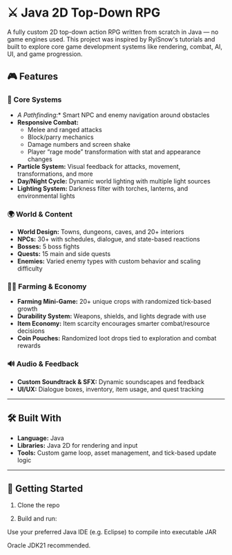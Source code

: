 # ⚔️ Java 2D Top-Down RPG

A fully custom 2D top-down action RPG written from scratch in Java — no game engines used. This project was inspired by RyiSnow's tutorials and built to explore core game development systems like rendering, combat, AI, UI, and game progression.

## 🎮 Features

### 🧠 Core Systems
- **A* Pathfinding:** Smart NPC and enemy navigation around obstacles
- **Responsive Combat:** 
  - Melee and ranged attacks
  - Block/parry mechanics
  - Damage numbers and screen shake
  - Player “rage mode” transformation with stat and appearance changes
- **Particle System:** Visual feedback for attacks, movement, transformations, and more
- **Day/Night Cycle:** Dynamic world lighting with multiple light sources
- **Lighting System:** Darkness filter with torches, lanterns, and environmental lights

### 🌍 World & Content
- **World Design:** Towns, dungeons, caves, and 20+ interiors
- **NPCs:** 30+ with schedules, dialogue, and state-based reactions
- **Bosses:** 5 boss fights
- **Quests:** 15 main and side quests
- **Enemies:** Varied enemy types with custom behavior and scaling difficulty

### 🧑‍🌾 Farming & Economy
- **Farming Mini-Game:** 20+ unique crops with randomized tick-based growth
- **Durability System:** Weapons, shields, and lights degrade with use
- **Item Economy:** Item scarcity encourages smarter combat/resource decisions
- **Coin Pouches:** Randomized loot drops tied to exploration and combat rewards

### 🔊 Audio & Feedback
- **Custom Soundtrack & SFX:** Dynamic soundscapes and feedback
- **UI/UX:** Dialogue boxes, inventory, item usage, and quest tracking

---

## 🛠️ Built With

- **Language:** Java
- **Libraries:** Java 2D for rendering and input
- **Tools:** Custom game loop, asset management, and tick-based update logic

---

## 🚀 Getting Started


1. Clone the repo

2. Build and run:

Use your preferred Java IDE (e.g. Eclipse) to compile into executable JAR

Oracle JDK21 recommended.
